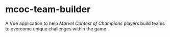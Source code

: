# mcoc-team-builder

A Vue application to help *Marvel Contest of Champions* players build teams to overcome unique challenges within the game.
